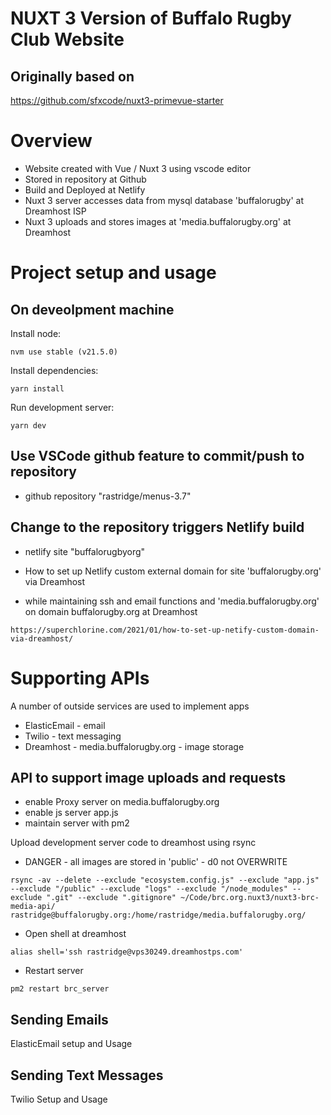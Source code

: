 # NUXT 3 Version of Buffalo Rugby Club Website

## Originally based on

https://github.com/sfxcode/nuxt3-primevue-starter

# Overview

- Website created with Vue / Nuxt 3 using vscode editor
- Stored in repository at Github
- Build and Deployed at Netlify
- Nuxt 3 server accesses data from mysql database 'buffalorugby' at Dreamhost ISP
- Nuxt 3 uploads and stores images at 'media.buffalorugby.org' at Dreamhost

# Project setup and usage

## On deveolpment machine

Install node:

```
nvm use stable (v21.5.0)
```

Install dependencies:

```
yarn install
```

Run development server:

```
yarn dev
```

## Use VSCode github feature to commit/push to repository

- github repository "rastridge/menus-3.7"

## Change to the repository triggers Netlify build

- netlify site "buffalorugbyorg"

- How to set up Netlify custom external domain for site 'buffalorugby.org' via Dreamhost
- while maintaining ssh and email functions and 'media.buffalorugby.org' on domain buffalorugby.org at Dreamhost

```
https://superchlorine.com/2021/01/how-to-set-up-netify-custom-domain-via-dreamhost/
```

# Supporting APIs

A number of outside services are used to implement apps

- ElasticEmail - email
- Twilio - text messaging
- Dreamhost - media.buffalorugby.org - image storage

## API to support image uploads and requests

- enable Proxy server on media.buffalorugby.org
- enable js server app.js
- maintain server with pm2

Upload development server code to dreamhost using rsync

- DANGER - all images are stored in 'public' - d0 not OVERWRITE

```
rsync -av --delete --exclude "ecosystem.config.js" --exclude "app.js" --exclude "/public" --exclude "logs" --exclude "/node_modules" --exclude ".git" --exclude ".gitignore" ~/Code/brc.org.nuxt3/nuxt3-brc-media-api/ rastridge@buffalorugby.org:/home/rastridge/media.buffalorugby.org/
```

- Open shell at dreamhost

```
alias shell='ssh rastridge@vps30249.dreamhostps.com'
```

- Restart server

```
pm2 restart brc_server
```

## Sending Emails

ElasticEmail
setup and Usage

## Sending Text Messages

Twilio
Setup and Usage
